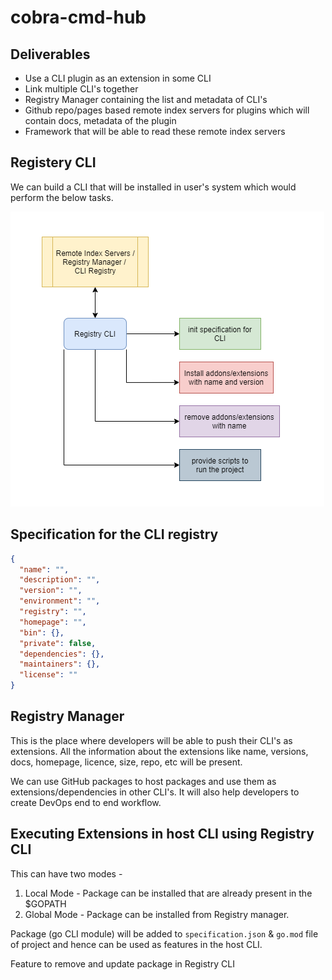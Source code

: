 # cobra-cmd-hub

## Deliverables

- Use a CLI plugin as an extension in some CLI
- Link multiple CLI's together
- Registry Manager containing the list and metadata of CLI's
- Github repo/pages based remote index servers for plugins which will contain docs, metadata of the plugin
- Framework that will be able to read these remote index servers

## Registery CLI

We can build a CLI that will be installed in user's system which would perform the below tasks.

![Registry CLI](mockups/cli-registry.png)

## Specification for the CLI registry

```json
{
  "name": "",
  "description": "",
  "version": "",
  "environment": "",
  "registry": "",
  "homepage": "",
  "bin": {},
  "private": false,
  "dependencies": {},
  "maintainers": {},
  "license": ""
}
```

## Registry Manager

This is the place where developers will be able to push their CLI's as extensions. All the information about the extensions like name, versions, docs, homepage, licence, size, repo, etc will be present.

We can use GitHub packages to host packages and use them as extensions/dependencies in other CLI's. It will also help developers to create DevOps end to end workflow.

## Executing Extensions in host CLI using Registry CLI

This can have two modes -

1. Local Mode - Package can be installed that are already present in the $GOPATH
2. Global Mode - Package can be installed from Registry manager.

Package (go CLI module) will be added to `specification.json` & `go.mod` file of project and hence can be used as features in the host CLI.

Feature to remove and update package in Registry CLI
